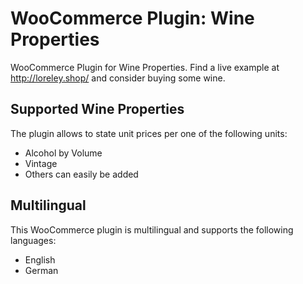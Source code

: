 # WooCommerce Plugin: Wine Properties 
WooCommerce Plugin for Wine Properties. Find a live example at http://loreley.shop/ and consider buying some wine. 

## Supported Wine Properties
The plugin allows to state unit prices per one of the following units: 
- Alcohol by Volume
- Vintage
- Others can easily be added

## Multilingual
This WooCommerce plugin is multilingual and supports the following languages:
- English 
- German 
